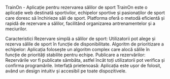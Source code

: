 TrainOn - Aplicație pentru rezervarea sălilor de sport
TrainOn este o aplicație web destinată sportivilor, echipelor sportive și pasionaților de sport care doresc să închirieze săli de sport. Platforma oferă o metodă eficientă și rapidă de rezervare a sălilor, facilitând organizarea antrenamentelor și a meciurilor.

Caracteristici
Rezervare simplă a sălilor de sport: Utilizatorii pot alege și rezerva sălile de sport în funcție de disponibilitate.
Algoritm de prioritizare a echipelor: Aplicația folosește un algoritm complex care alocă sălile în funcție de priorități stabilite pentru echipe.
Publicare a rezervărilor: Rezervările vor fi publicate sâmbăta, astfel încât toți utilizatorii pot verifica și confirma programările.
Interfață prietenoasă: Aplicația este ușor de folosit, având un design intuitiv și accesibil pe toate dispozitivele.

